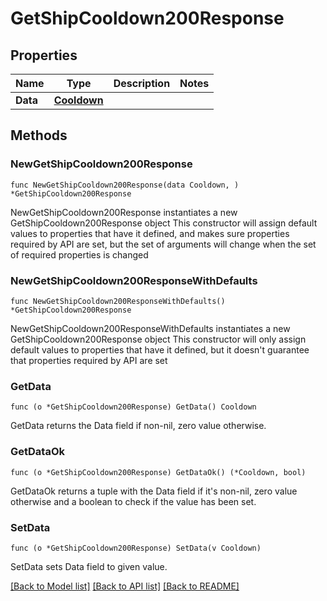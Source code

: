 # GetShipCooldown200Response

## Properties

Name | Type | Description | Notes
------------ | ------------- | ------------- | -------------
**Data** | [**Cooldown**](Cooldown.md) |  | 

## Methods

### NewGetShipCooldown200Response

`func NewGetShipCooldown200Response(data Cooldown, ) *GetShipCooldown200Response`

NewGetShipCooldown200Response instantiates a new GetShipCooldown200Response object
This constructor will assign default values to properties that have it defined,
and makes sure properties required by API are set, but the set of arguments
will change when the set of required properties is changed

### NewGetShipCooldown200ResponseWithDefaults

`func NewGetShipCooldown200ResponseWithDefaults() *GetShipCooldown200Response`

NewGetShipCooldown200ResponseWithDefaults instantiates a new GetShipCooldown200Response object
This constructor will only assign default values to properties that have it defined,
but it doesn't guarantee that properties required by API are set

### GetData

`func (o *GetShipCooldown200Response) GetData() Cooldown`

GetData returns the Data field if non-nil, zero value otherwise.

### GetDataOk

`func (o *GetShipCooldown200Response) GetDataOk() (*Cooldown, bool)`

GetDataOk returns a tuple with the Data field if it's non-nil, zero value otherwise
and a boolean to check if the value has been set.

### SetData

`func (o *GetShipCooldown200Response) SetData(v Cooldown)`

SetData sets Data field to given value.



[[Back to Model list]](../README.md#documentation-for-models) [[Back to API list]](../README.md#documentation-for-api-endpoints) [[Back to README]](../README.md)


